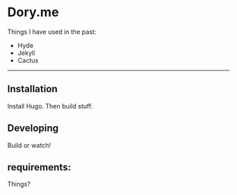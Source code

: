 Dory.me
=======

Things I have used in the past:

- Hyde
- Jekyll
- Cactus



---

Installation
------------

Install Hugo. Then build stuff.


Developing
----------

Build or watch!


## requirements: ##

Things?